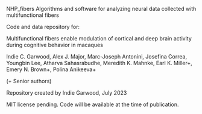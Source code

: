 NHP_fibers
Algorithms and software for analyzing neural data collected with multifunctional fibers

Code and data repository for:

Multifunctional fibers enable modulation of cortical and deep brain activity during cognitive behavior in macaques

Indie C. Garwood, Alex J. Major, Marc-Joseph Antonini, Josefina Correa, Youngbin Lee, Atharva Sahasrabudhe, Meredith K. Mahnke, Earl K. Miller+, Emery N. Brown+, Polina Anikeeva+

(+ Senior authors)

Repository created by Indie Garwood, July 2023

MIT license pending. Code will be available at the time of publication.
